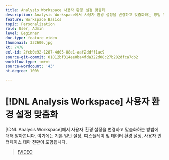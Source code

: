 ```yaml
---
title: Analysis Workspace 사용자 환경 설정 맞춤화
description: Analysis Workspace에서 사용자 환경 설정을 변경하고 맞춤화하는 방법 알아보기
feature: Workspace Basics
topic: Personalization
role: User, Admin
level: Beginner
doc-type: feature video
thumbnail: 332600.jpg
kt: 7478
exl-id: 2fcb0e92-1287-4d05-88e1-aaf2ddff1ac9
source-git-commit: 01812bf314ee0ba4fda322d08c27b282dfca7db2
workflow-type: tm+mt
source-wordcount: '43'
ht-degree: 100%

---
```


# [!DNL Analysis Workspace] 사용자 환경 설정 맞춤화

[!DNL Analysis Workspace]에서 사용자 환경 설정을 변경하고 맞춤화하는 방법에 대해 알아봅니다. 여기에는 기본 일반 설정, 디스플레이 및 데이터 환경 설정, 사용자 인터페이스 테마 전환이 포함됩니다.

>[!VIDEO](https://video.tv.adobe.com/v/332600/?quality=12&learn=on)
